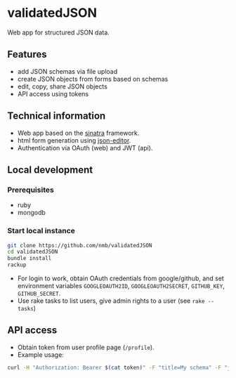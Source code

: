 # validatedJSON
Web app for structured JSON data.

## Features
* add JSON schemas via file upload
* create JSON objects from forms based on schemas
* edit, copy, share JSON objects
* API access using tokens

## Technical information
* Web app based on the [sinatra](http://sinatrarb.com/) framework.
* html form generation using [json-editor](https://github.com/json-editor/json-editor).
* Authentication via OAuth (web) and JWT (api).

## Local development

### Prerequisites
* ruby
* mongodb

### Start local instance

```bash
git clone https://github.com/nmb/validatedJSON
cd validatedJSON
bundle install
rackup
```

* For login to work, obtain OAuth credentials from google/github, and set environment variables
`GOOGLEOAUTH2ID`, `GOOGLEOAUTH2SECRET`, `GITHUB_KEY`, `GITHUB_SECRET`.
* Use rake tasks to list users, give admin rights to a user (see `rake --tasks`)

## API access

* Obtain token from user profile page (`/profile`).
* Example usage: 

```bash
curl -H "Authorization: Bearer $(cat token)" -F "title=My schema" -F "jsonstr=$(cat myschema.json)" http://localhost:9292/schemas
```

